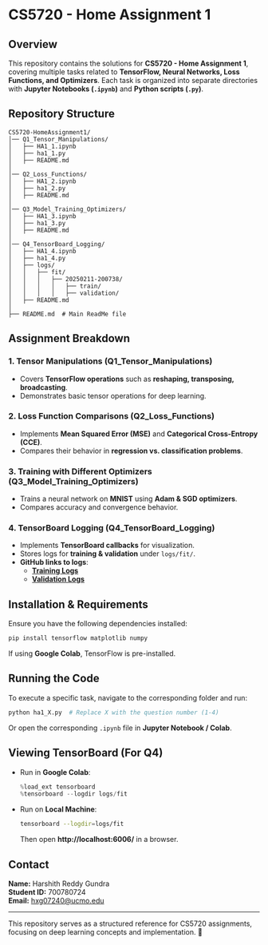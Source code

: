 # CS5720 - Home Assignment 1

## Overview
This repository contains the solutions for **CS5720 - Home Assignment 1**, covering multiple tasks related to **TensorFlow, Neural Networks, Loss Functions, and Optimizers**. Each task is organized into separate directories with **Jupyter Notebooks (`.ipynb`)** and **Python scripts (`.py`)**.

## Repository Structure
```
CS5720-HomeAssignment1/
│── Q1_Tensor_Manipulations/
│   ├── HA1_1.ipynb
│   ├── ha1_1.py
│   ├── README.md
│
│── Q2_Loss_Functions/
│   ├── HA1_2.ipynb
│   ├── ha1_2.py
│   ├── README.md
│
│── Q3_Model_Training_Optimizers/
│   ├── HA1_3.ipynb
│   ├── ha1_3.py
│   ├── README.md
│
│── Q4_TensorBoard_Logging/
│   ├── HA1_4.ipynb
│   ├── ha1_4.py
│   ├── logs/
│   │   ├── fit/
│   │   │   ├── 20250211-200738/
│   │   │   │   ├── train/
│   │   │   │   ├── validation/
│   ├── README.md
│
├── README.md  # Main ReadMe file
```

## Assignment Breakdown

### **1. Tensor Manipulations** (Q1_Tensor_Manipulations)
- Covers **TensorFlow operations** such as **reshaping, transposing, broadcasting**.
- Demonstrates basic tensor operations for deep learning.

### **2. Loss Function Comparisons** (Q2_Loss_Functions)
- Implements **Mean Squared Error (MSE)** and **Categorical Cross-Entropy (CCE)**.
- Compares their behavior in **regression vs. classification problems**.

### **3. Training with Different Optimizers** (Q3_Model_Training_Optimizers)
- Trains a neural network on **MNIST** using **Adam & SGD optimizers**.
- Compares accuracy and convergence behavior.

### **4. TensorBoard Logging** (Q4_TensorBoard_Logging)
- Implements **TensorBoard callbacks** for visualization.
- Stores logs for **training & validation** under `logs/fit/`.
- **GitHub links to logs**:
  - **[Training Logs](https://github.com/yourusername/your-repo/blob/main/Q4_TensorBoard_Logging/logs/fit/20250211-200738/train/)**
  - **[Validation Logs](https://github.com/yourusername/your-repo/blob/main/Q4_TensorBoard_Logging/logs/fit/20250211-200738/validation/)**

## Installation & Requirements
Ensure you have the following dependencies installed:
```sh
pip install tensorflow matplotlib numpy
```
If using **Google Colab**, TensorFlow is pre-installed.

## Running the Code
To execute a specific task, navigate to the corresponding folder and run:
```sh
python ha1_X.py  # Replace X with the question number (1-4)
```
Or open the corresponding `.ipynb` file in **Jupyter Notebook / Colab**.

## Viewing TensorBoard (For Q4)
- Run in **Google Colab**:
  ```python
  %load_ext tensorboard
  %tensorboard --logdir logs/fit
  ```
- Run on **Local Machine**:
  ```sh
  tensorboard --logdir=logs/fit
  ```
  Then open **http://localhost:6006/** in a browser.

## Contact
**Name:** Harshith Reddy Gundra  
**Student ID:** 700780724  
**Email:** hxg07240@ucmo.edu  

---
This repository serves as a structured reference for CS5720 assignments, focusing on deep learning concepts and implementation. 🚀

